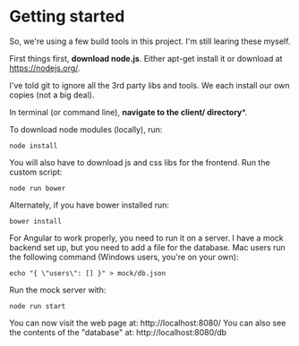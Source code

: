 Getting started
===============

So, we're using a few build tools in this project.  I'm still learing these myself.

First things first, **download node.js**.  Either apt-get install it or download at https://nodejs.org/.


I've told git to ignore all the 3rd party libs and tools.  We each install our own copies (not a big deal).

In terminal (or command line), **navigate to the client/ directory***.

To download node modules (locally), run:
```
node install
```


You will also have to download js and css libs for the frontend.  Run the custom script:
```
node run bower
```

Alternately, if you have bower installed run:
```
bower install
```

For Angular to work properly, you need to run it on a server.  I have a mock backend set up, but you need to add a file for the database.  Mac users run the following command (Windows users, you're on your own):
```
echo "{ \"users\": [] }" > mock/db.json
```


Run the mock server with:
```
node run start
```

You can now visit the web page at: http://localhost:8080/
You can also see the contents of the "database" at: http://localhost:8080/db

